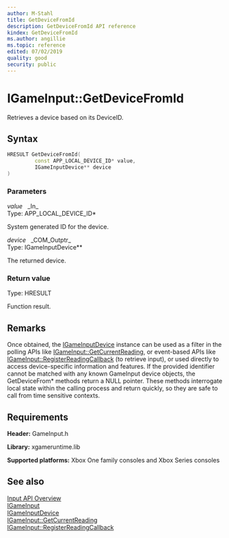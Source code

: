 ```yaml
---
author: M-Stahl
title: GetDeviceFromId
description: GetDeviceFromId API reference
kindex: GetDeviceFromId
ms.author: angillie
ms.topic: reference
edited: 07/02/2019
quality: good
security: public
---
```


# IGameInput::GetDeviceFromId  

Retrieves a device based on its DeviceID.  

## Syntax  
  
```cpp
HRESULT GetDeviceFromId(  
         const APP_LOCAL_DEVICE_ID* value,  
         IGameInputDevice** device  
)  
```  
  
### Parameters  
  
*value* &nbsp;&nbsp;\_In\_  
Type: APP_LOCAL_DEVICE_ID*  

  
System generated ID for the device.  


*device* &nbsp;&nbsp;\_COM\_Outptr\_  
Type: IGameInputDevice**  

  
The returned device.  


### Return value  
Type: HRESULT
  
Function result.  
  
## Remarks  

Once obtained, the [IGameInputDevice](../../igameinputdevice/igameinputdevice.md) instance can be used as a filter in the polling APIs like [IGameInput::GetCurrentReading](igameinput_getcurrentreading.md), or event-based APIs like [IGameInput::RegisterReadingCallback](igameinput_registerreadingcallback.md) (to retrieve input), or used directly to access device-specific information and features. If the provided identifier cannot be matched with any known GameInput device objects, the GetDeviceFrom* methods return a NULL pointer. These methods interrogate local state within the calling process and return quickly, so they are safe to call from time sensitive contexts.  
  
## Requirements  
  
**Header:** GameInput.h
  
**Library:** xgameruntime.lib
  
**Supported platforms:** Xbox One family consoles and Xbox Series consoles  
  
## See also  

[Input API Overview](../../../../../../input/overviews/input-overview.md)  
[IGameInput](../igameinput.md)  
[IGameInputDevice](../../igameinputdevice/igameinputdevice.md)  
[IGameInput::GetCurrentReading](igameinput_getcurrentreading.md)  
[IGameInput::RegisterReadingCallback](igameinput_registerreadingcallback.md)